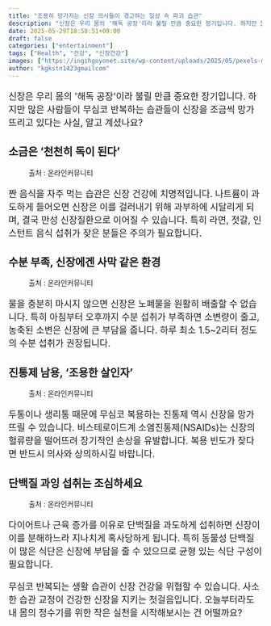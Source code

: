 ```yaml
---
title: "조용히 망가지는 신장 의사들이 경고하는 일상 속 파괴 습관"
description: "신장은 우리 몸의 '해독 공장'이라 불릴 만큼 중요한 장기입니다. 하지만 많은 사람들이 무심코 반복하는 습관들이 신장을 조금씩 망가뜨리고 있다는 사실, 알고 계셨나요?"
date: 2025-05-29T18:50:51+09:00
draft: false
categories: ["entertainment"]
tags: ["Health", "건강", "신장건강"]
images: ["https://ingihgoyonet.site/wp-content/uploads/2025/05/pexels-markus-winkler-1430818-3828943-768x1024.jpg", "https://ingihgoyonet.site/wp-content/uploads/2025/05/pexels-pixabay-327090-1024x566.jpg", "https://ingihgoyonet.site/wp-content/uploads/2025/05/pexels-jeshoots-com-147458-576831-1-1024x683.jpg", "https://ingihgoyonet.site/wp-content/uploads/2025/05/pexels-vanmalidate-842142-1024x683.jpg"]
author: "kgkstn1423gmailcom"
---
```


<p style="font-size:18px">신장은 우리 몸의 '해독 공장'이라 불릴 만큼 중요한 장기입니다. 하지만 많은 사람들이 무심코 반복하는 습관들이 신장을 조금씩 망가뜨리고 있다는 사실, 알고 계셨나요?</p> <h2 >소금은 ‘천천히 독이 된다’</h2> <figure ><img src="https://ingihgoyonet.site/wp-content/uploads/2025/05/pexels-markus-winkler-1430818-3828943-768x1024.jpg" alt="" style="aspect-ratio:16/9;object-fit:cover"/><figcaption >출처 : 온라인커뮤니티</figcaption></figure> <p style="font-size:18px">짠 음식을 자주 먹는 습관은 신장 건강에 치명적입니다. 나트륨이 과도하게 들어오면 신장은 이를 걸러내기 위해 과부하에 시달리게 되며, 결국 만성 신장질환으로 이어질 수 있습니다. 특히 라면, 젓갈, 인스턴트 음식 섭취가 잦은 분들은 주의가 필요합니다.</p> <h2 >수분 부족, 신장에겐 사막 같은 환경</h2> <figure ><img src="https://ingihgoyonet.site/wp-content/uploads/2025/05/pexels-pixabay-327090-1024x566.jpg" alt="" style="aspect-ratio:16/9;object-fit:cover"/><figcaption >출처 : 온라인커뮤니티</figcaption></figure> <p style="font-size:18px">물을 충분히 마시지 않으면 신장은 노폐물을 원활히 배출할 수 없습니다. 특히 아침부터 오후까지 수분 섭취가 부족하면 소변량이 줄고, 농축된 소변은 신장에 큰 부담을 줍니다. 하루 최소 1.5~2리터 정도의 수분 섭취가 권장됩니다.</p> <h2 >진통제 남용, ‘조용한 살인자’</h2> <figure ><img src="https://ingihgoyonet.site/wp-content/uploads/2025/05/pexels-jeshoots-com-147458-576831-1-1024x683.jpg" alt="" style="aspect-ratio:16/9;object-fit:cover"/><figcaption >출처 : 온라인커뮤니티</figcaption></figure> <p style="font-size:18px">두통이나 생리통 때문에 무심코 복용하는 진통제 역시 신장을 망가뜨릴 수 있습니다. 비스테로이드계 소염진통제(NSAIDs)는 신장의 혈류량을 떨어뜨려 장기적인 손상을 유발합니다. 복용 빈도가 잦다면 반드시 의사와 상의하시길 바랍니다.</p> <h2 >단백질 과잉 섭취는 조심하세요</h2> <figure ><img src="https://ingihgoyonet.site/wp-content/uploads/2025/05/pexels-vanmalidate-842142-1024x683.jpg" alt="" style="aspect-ratio:16/9;object-fit:cover"/><figcaption >출처 : 온라인커뮤니티</figcaption></figure> <p style="font-size:18px">다이어트나 근육 증가를 이유로 단백질을 과도하게 섭취하면 신장이 이를 분해하느라 지나치게 혹사당하게 됩니다. 특히 동물성 단백질이 많은 식단은 신장에 부담을 줄 수 있으므로 균형 있는 식단 구성이 필요합니다.</p> <p style="font-size:18px">무심코 반복되는 생활 습관이 신장 건강을 위협할 수 있습니다. 사소한 습관 교정이 건강한 신장을 지키는 첫걸음입니다. 오늘부터라도 내 몸의 정수기를 위한 작은 실천을 시작해보시는 건 어떨까요?</p>